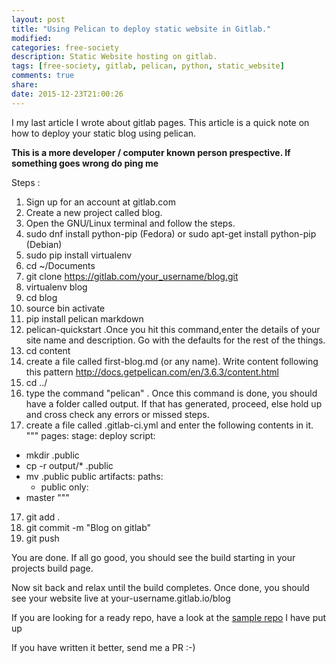 ```yaml
---
layout: post
title: "Using Pelican to deploy static website in Gitlab."
modified:
categories: free-society
description: Static Website hosting on gitlab.
tags: [free-society, gitlab, pelican, python, static_website]
comments: true
share:
date: 2015-12-23T21:00:26
---
```


I my last article I wrote about gitlab pages.
This article is a quick note on how to deploy your static blog using pelican.

**This is a more developer /  computer known person prespective. If something goes wrong do ping me**

Steps :

1. Sign up for an account at gitlab.com
2. Create a new project called blog.
3. Open the GNU/Linux terminal and follow the steps.
4. sudo dnf install python-pip (Fedora) or sudo apt-get install python-pip (Debian)
5. sudo pip install virtualenv
6. cd ~/Documents
7. git clone https://gitlab.com/your_username/blog.git
7. virtualenv blog
8. cd blog
9. source bin activate
10. pip install pelican markdown
11. pelican-quickstart .Once you hit this command,enter the details of your site name and description. Go with the defaults for the rest of the things.
12. cd content
13. create a file called first-blog.md (or any name). Write content following this pattern http://docs.getpelican.com/en/3.6.3/content.html
14. cd ../
15. type the command "pelican" . Once this command is done, you should have a folder called output. If that has generated, proceed, else hold up and cross check any errors or missed steps.
16. create a file called .gitlab-ci.yml and enter the following contents in it.
"""
pages:
  stage: deploy
  script:
  - mkdir .public
  - cp -r output/* .public
  - mv .public public
  artifacts:
    paths:
    - public
  only:
  - master
"""
17. git add .
18. git commit -m "Blog on gitlab" 
19. git push

You are done. If all go good, you should see the build starting in your projects build page.

Now sit back and relax until the build completes. Once done, you should see your website live at your-username.gitlab.io/blog

If you are looking for a ready repo, have a look at the [sample repo](https://gitlab.com/voidspacexyz/pages/tree/master) I have put up

If you have written it better, send me a PR :-)